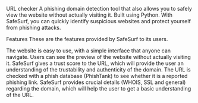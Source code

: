 URL checker 
A phishing domain detection tool that also allows you to safely view the website without actually visiting it. Built using Python. With SafeSurf, you can quickly identify suspicious websites and protect yourself from phishing attacks.

Features
These are the features provided by SafeSurf to its users.

The website is easy to use, with a simple interface that anyone can navigate.
Users can see the preview of the website without actually visiting it.
SafeSurf gives a trust score to the URL, which will provide the user an understanding of the trustability and authenticity of the domain.
The URL is checked with a phish database (PhishTank) to see whether it is a reported phishing link.
SafeSurf provides crucial details (WHOIS, SSL and general) regarding the domain, which will help the user to get a basic understanding of the URL.
